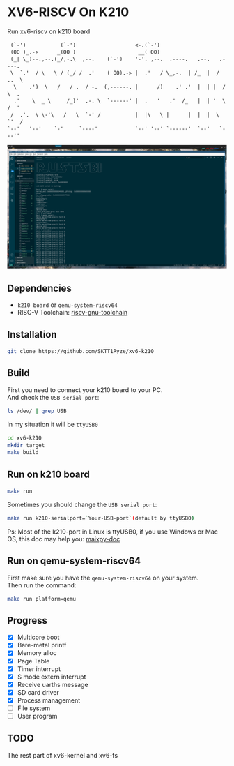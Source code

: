 # XV6-RISCV On K210
Run xv6-riscv on k210 board  

```
 (`-')           (`-')                   <-.(`-')                            
 (OO )_.->      _(OO )                    __( OO)                            
 (_| \_)--.,--.(_/,-.\  ,--.    (`-')    '-'. ,--.  .----.   .--.   .----.   
 \  `.'  / \   \ / (_/ /  .'    ( OO).-> |  .'   / \_,-.  | /_  |  /  ..  \  
  \    .')  \   /   / .  / -.  (,------. |      /)    .' .'  |  | |  /  \  . 
  .'    \  _ \     /_)'  .-. \  `------' |  .   '   .'  /_   |  | '  \  /  ' 
 /  .'.  \ \-'\   /   \  `-' /           |  |\   \ |      |  |  |  \  `'  /  
`--'   '--'    `-'     `----'            `--' '--' `------'  `--'   `---''   
```

![run-k210](./img/xv6_k210_run_proc.png)  

## Dependencies
+ `k210 board` or `qemu-system-riscv64`
+ RISC-V Toolchain: [riscv-gnu-toolchain](https://github.com/riscv/riscv-gnu-toolchain.git)

## Installation
```bash
git clone https://github.com/SKTT1Ryze/xv6-k210
```

## Build
First you need to connect your k210 board to your PC.  
And check the `USB serial port`:  
```bash
ls /dev/ | grep USB
```
In my situation it will be `ttyUSB0`  

```bash
cd xv6-k210
mkdir target
make build
```

## Run on k210 board
```bash
make run
```

Sometimes you should change the `USB serial port`:  
```bash
make run k210-serialport=`Your-USB-port`(default by ttyUSB0)
```
Ps: Most of the k210-port in Linux is ttyUSB0, if you use Windows or Mac OS, this doc 
may help you: [maixpy-doc](https://maixpy.sipeed.com/zh/get_started/env_install_driver.html#)  

## Run on qemu-system-riscv64
First make sure you have the `qemu-system-riscv64` on your system.  
Then run the command:  
```bash
make run platform=qemu
```

## Progress
- [x] Multicore boot
- [x] Bare-metal printf
- [x] Memory alloc
- [x] Page Table
- [x] Timer interrupt
- [x] S mode extern interrupt
- [x] Receive uarths message
- [x] SD card driver
- [x] Process management
- [ ] File system
- [ ] User program

## TODO
The rest part of xv6-kernel and xv6-fs
